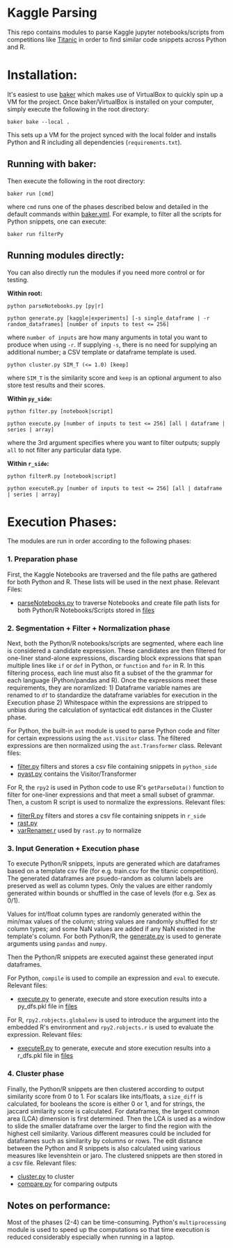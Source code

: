 # Kaggle Parsing

This repo contains modules to parse Kaggle jupyter notebooks/scripts from competitions like [Titanic](https://www.kaggle.com/c/titanic) in order to find similar code snippets across Python and R.

# Installation:

It's easiest to use [baker](https://docs.getbaker.io/bakerScript/basic/) which makes use of VirtualBox to quickly spin up a VM for the project. Once baker/VirtualBox is installed on your computer, simply execute the following in the root directory:

`baker bake --local .` 

This sets up a VM for the project synced with the local folder and installs Python and R including all dependencies (`requirements.txt`).

## Running with baker:

Then execute the following in the root directory:

`baker run [cmd]` 

where `cmd` runs one of the phases described below and detailed in the default commands within [baker.yml](https://github.com/nischalshrestha/kaggle_parsing/blob/master/baker.yml#L7). For example, to filter all the scripts for Python snippets, one can execute:

`baker run filterPy`

## Running modules directly:

You can also directly run the modules if you need more control or for testing.

**Within root:**

`python parseNotebooks.py [py|r]`

`python generate.py [kaggle|experiments] [-s single_dataframe | -r random_dataframes] [number of inputs to test <= 256]`

where `number of inputs` are how many arguments in total you want to produce when using `-r`. If supplying `-s`, there is 
no need for supplying an additional number; a CSV template or dataframe template is used. 

`python cluster.py SIM_T (<= 1.0) [keep]` 

where `SIM_T` is the similarity score and `keep` is an optional argument to also store test results and their scores.

**Within `py_side`:**

`python filter.py [notebook|script]`

`python execute.py [number of inputs to test <= 256] [all | dataframe | series | array]`

where the 3rd argument specifies where you want to filter outputs; supply `all` to not filter any particular data type.

**Within `r_side`:**

`python filterR.py [notebook|script]`

`python executeR.py [number of inputs to test <= 256] [all | dataframe | series | array]`

# Execution Phases:

The modules are run in order according to the following phases:

### 1. Preparation phase
First, the Kaggle Notebooks are traversed and the file paths are gathered for both Python and R. These lists will be used in the next phase. Relevant Files:

- [parseNotebooks.py](https://github.com/nischalshrestha/kaggle_parsing/blob/master/parseNotebooks.py) to traverse Notebooks and create file path lists for both Python/R Notebooks/Scripts stored in [files](https://github.com/nischalshrestha/kaggle_parsing/tree/master/files)

### 2. Segmentation + Filter + Normalization phase
Next, both the Python/R notebooks/scripts are segmented, where each line is considered a candidate expression. These candidates are then  filtered for one-liner stand-alone expressions, discarding block expressions that span multiple lines like `if` or `def` in Python, or `function` and `for` in R. In this filtering process, each line must also fit a subset of the the grammar for each language (Python/pandas and R). Once the expressions meet these requirements, they are noramlized: 1) Dataframe variable names are renamed to `df` to standardize the dataframe variables for execution in the Execution phase 2) Whitespace within the expressions are stripped to unbias during the calculation of syntactical edit distances in the Cluster phase.

For Python, the built-in `ast` module is used to parse Python code and filter for certain expressions using the `ast.Visitor` class. The filtered expressions are then normalized using the `ast.Transformer` class. Relevant files:

- [filter.py](https://github.com/nischalshrestha/kaggle_parsing/blob/master/python_side/filter.py) filters and stores a csv file containing snippets in `python_side`
- [pyast.py](https://github.com/nischalshrestha/kaggle_parsing/blob/master/python_side/pyast.py) contains the Visitor/Transformer

For R, the `rpy2` is used in Python code to use R's `getParseData()` function to filter for one-liner expressions and that meet a small subset of grammar. Then, a custom R script is used to normalize the expressions. Relevant files:

- [filterR.py](https://github.com/nischalshrestha/kaggle_parsing/blob/master/r_side/filterR.py) filters and stores a csv file containing snippets in `r_side`
- [rast.py](https://github.com/nischalshrestha/kaggle_parsing/blob/master/r_side/rast.py)
- [varRenamer.r](https://github.com/nischalshrestha/kaggle_parsing/blob/master/r_side/varRenamer.r) used by `rast.py` to normalize

### 3. Input Generation + Execution phase
To execute Python/R snippets, inputs are generated which are dataframes based on a template csv file (for e.g. train.csv for the titanic competition). The generated dataframes are psuedo-random as column labels are preserved as well as column types. Only the values are either randomly generated within bounds or shuffled in the case of levels (for e.g. Sex as 0/1). 

Values for int/float column types are randomly generated within the min/max values of the column; string values are randomly shuffled for str column types; and some NaN values are added if any NaN existed in the template's column. For both Python/R, the [generate.py](https://github.com/nischalshrestha/kaggle_parsing/blob/master/generate.py) is used to generate arguments using `pandas` and `numpy`.

Then the Python/R snippets are executed against these generated input dataframes.

For Python, `compile` is used to compile an expression and `eval` to execute. Relevant files:

- [execute.py](https://github.com/nischalshrestha/kaggle_parsing/blob/master/python_side/execute.py) to generate, execute and store execution results into a py_dfs.pkl file in [files](https://github.com/nischalshrestha/kaggle_parsing/tree/master/files)

For R, `rpy2.robjects.globalenv` is used to introduce the argument into the embedded R's environment and `rpy2.robjects.r` is used to evaluate the expression. Relevant files:

- [executeR.py](https://github.com/nischalshrestha/kaggle_parsing/blob/master/r_side/executeR.py) to generate, execute and store execution results into a r_dfs.pkl file in [files](https://github.com/nischalshrestha/kaggle_parsing/tree/master/files)

### 4. Cluster phase
Finally, the Python/R snippets are then clustered according to output similarity score from 0 to 1. For scalars like ints/floats, a `size_diff` is calculated, for booleans the score is either 0 or 1, and for strings, the jaccard similarity score is calculated. For dataframes, the largest common area (LCA) dimension is first determined. Then the LCA is used as a window to slide the smaller dataframe over the larger to find the region with the highest cell similarity. Various different measures could be included for dataframes such as similarity by columns or rows. The edit distance between the Python and R snippets is also calculated using various measures like levenshtein or jaro. The clustered snippets are then stored in a csv file. Relevant files:

- [cluster.py](https://github.com/nischalshrestha/kaggle_parsing/blob/master/cluster.py) to cluster
- [compare.py](https://github.com/nischalshrestha/kaggle_parsing/blob/master/compare.py) for comparing outputs

## Notes on performance:

Most of the phases (2-4) can be time-consuming. Python's `multiprocessing` module is used to speed up the computations so that time execution is reduced considerably especially when running in a laptop.

